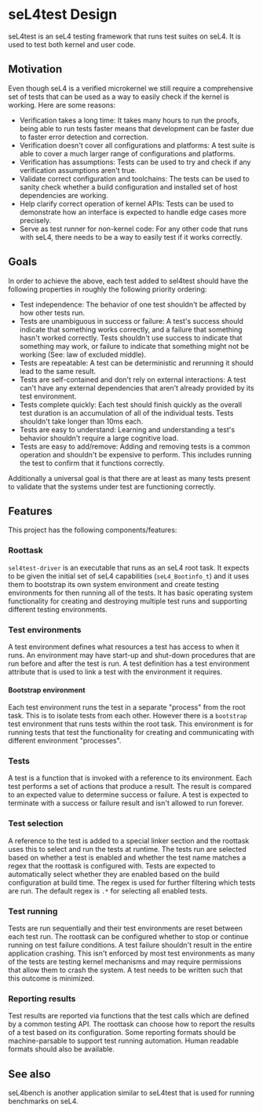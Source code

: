 <!--
     Copyright 2020, Data61, CSIRO (ABN 41 687 119 230)

     SPDX-License-Identifier: CC-BY-SA-4.0
-->

# seL4test Design

seL4test is an seL4 testing framework that runs test suites on seL4. It is used
to test both kernel and user code.

## Motivation

Even though seL4 is a verified microkernel we still require a comprehensive set
of tests that can be used as a way to easily check if the kernel is working.
Here are some reasons:
- Verification takes a long time: It takes many hours to run the proofs, being able
  to run tests faster means that development can be faster due to faster error
  detection and correction.
- Verification doesn't cover all configurations and platforms: A test suite is
  able to cover a much larger range of configurations and platforms.
- Verification has assumptions: Tests can be used to try and check if any verification
  assumptions aren't true.
- Validate correct configuration and toolchains: The tests can be used to sanity check
  whether a build configuration and installed set of host dependencies are working.
- Help clarify correct operation of kernel APIs: Tests can be used to demonstrate
  how an interface is expected to handle edge cases more precisely.
- Serve as test runner for non-kernel code: For any other code that runs with seL4,
  there needs to be a way to easily test if it works correctly.

## Goals

In order to achieve the above, each test added to sel4test should have the following
properties in roughly the following priority ordering:
- Test independence: The behavior of one test shouldn't be affected by how other tests run.
- Tests are unambiguous in success or failure: A test's success should indicate that
  something works correctly, and a failure that something hasn't worked correctly. Tests
  shouldn't use success to indicate that something may work, or failure to indicate that
  something might not be working (See: law of excluded middle).
- Tests are repeatable: A test can be deterministic and rerunning it should lead to
  the same result.
- Tests are self-contained and don't rely on external interactions: A test can't have
  any external dependencies that aren't already provided by its test environment.
- Tests complete quickly: Each test should finish quickly as the overall test duration
  is an accumulation of all of the individual tests. Tests shouldn't take longer than 10ms each.
- Tests are easy to understand: Learning and understanding a test's behavior shouldn't
  require a large cognitive load.
- Tests are easy to add/remove: Adding and removing tests is a common operation and
  shouldn't be expensive to perform. This includes running the test to confirm that it
  functions correctly.

Additionally a universal goal is that there are at least as many tests present to
validate that the systems under test are functioning correctly.


## Features

This project has the following components/features:

### Roottask

`sel4test-driver` is an executable that runs as an seL4 root task. It expects to
be given the initial set of seL4 capabilities (`seL4_Bootinfo_t`) and it uses them
to bootstrap its own system environment and create testing environments for then
running all of the tests.  It has basic operating system functionality for creating
and destroying multiple test runs and supporting different testing environments.

### Test environments

A test environment defines what resources a test has access to when it runs. An environment
may have start-up and shut-down procedures that are run before and after the test
is run. A test definition has a test environment attribute that is used to link a
test with the environment it requires.

#### Bootstrap environment

Each test environment runs the test in a separate "process" from the root task. This
is to isolate tests from each other. However there is a `bootstrap` test environment
that runs tests within the root task. This environment is for running tests that test
the functionality for creating and communicating with different environment "processes".


### Tests

A test is a function that is invoked with a reference to its environment. Each test
performs a set of actions that produce a result. The result is compared to an expected
value to determine success or failure. A test is expected to terminate with a success
or failure result and isn't allowed to run forever.

### Test selection

A reference to the test is added to a special linker section and the roottask
uses this to select and run the tests at runtime. The tests run are selected based on
whether a test is enabled and whether the test name matches a regex that the roottask
is configured with. Tests are expected to automatically select whether they are enabled
based on the build configuration at build time. The regex is used for further filtering
which tests are run. The default regex is `.*` for selecting all enabled tests.

### Test running

Tests are run sequentially and their test environments are reset between each test run.
The roottask can be configured whether to stop or continue running on test failure conditions.
A test failure shouldn't result in the entire application crashing. This isn't enforced
by most test environments as many of the tests are testing kernel mechanisms and may
require permissions that allow them to crash the system. A test needs to be written such
that this outcome is minimized.

### Reporting results

Test results are reported via functions that the test calls which are defined by a
common testing API. The roottask can choose how to report the results of a test
based on its configuration. Some reporting formats should be machine-parsable to support
test running automation. Human readable formats should also be available.

## See also

seL4bench is another application similar to seL4test that is used for running
benchmarks on seL4.
